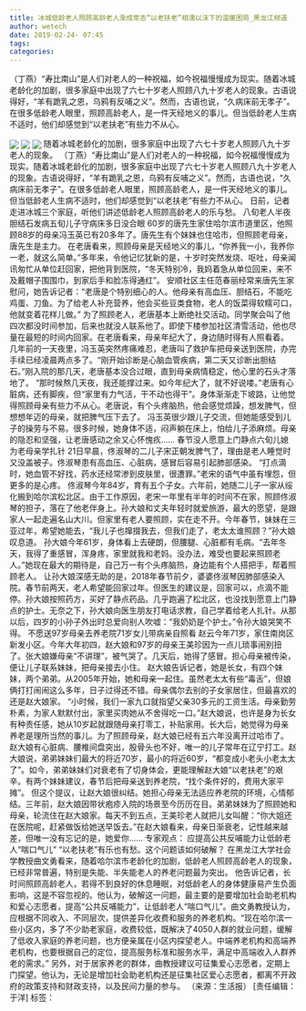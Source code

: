 ```yaml
---
title: 冰城低龄老人照顾高龄老人渐成常态“以老扶老”相濡以沫下的温暖困局_黑龙江频道
author: wetech
date: 2019-02-24- 07:45
tags: 
categories: 
---
```

（丁燕）“寿比南山”是人们对老人的一种祝福，如今祝福慢慢成为现实。随着冰城老龄化的加剧，很多家庭中出现了六七十岁老人照顾八九十岁老人的现象。古语说得好，“羊有跪乳之恩，乌鸦有反哺之义”。然而，古语也说，“久病床前无孝子”。在很多低龄老人眼里，照顾高龄老人，是一件天经地义的事儿。但当低龄老人生病不适时，他们却感觉到“以老扶老”有些力不从心。
<!-- more -->
                
<img align="center" border="0" src="http://p2.ifengimg.com/a/2019_09/9238e5648a66ffa_size651_w417_h556.png" />
                
<img align="center" border="0" src="http://p2.ifengimg.com/a/2019_09/2628eb1870cba7b_size624_w414_h555.png" />
            
<img align="center" border="0" src="http://p2.ifengimg.com/a/2016/0810/204c433878d5cf9size1_w16_h16.png" />
随着冰城老龄化的加剧，很多家庭中出现了六七十岁老人照顾八九十岁老人的现象。
（丁燕）“寿比南山”是人们对老人的一种祝福，如今祝福慢慢成为现实。随着冰城老龄化的加剧，很多家庭中出现了六七十岁老人照顾八九十岁老人的现象。古语说得好，“羊有跪乳之恩，乌鸦有反哺之义”。然而，古语也说，“久病床前无孝子”。在很多低龄老人眼里，照顾高龄老人，是一件天经地义的事儿。但当低龄老人生病不适时，他们却感觉到“以老扶老”有些力不从心。
日前，记者走进冰城三个家庭，听他们讲述低龄老人照顾高龄老人的乐与愁。
八旬老人半夜胆结石发病五旬儿子守病床多日没合眼
60岁的唐先生家住哈尔滨市道里区，他照顾88岁的母亲冯玉英已有20多年了。唐先生有个妹妹也住哈市，但照顾老母亲，唐先生是主力。
在老唐看来，照顾母亲是天经地义的事儿，“你养我一小，我养你一老，就这么简单。”多年来，令他记忆犹新的是，十岁时突然发烧、呕吐，母亲闻讯匆忙从单位赶回家，把他背到医院，“冬天特别冷，我妈着急从单位回来，来不及戴帽子围围巾，到家后手和脸冻得通红”。
安顺社区主任范春丽经常来唐先生家慰问，她告诉记者：“老唐是个特别细心的人。他母亲有高血压、胆结石，不能吃鸡蛋、刀鱼。为了给老人补充营养，他会买些豆类食物，老人的饭菜得软糯可口，他就变着花样儿做。”
为了照顾老人，老唐基本上断绝社交活动。同学聚会叫了他四次都没时间参加，后来也就没人联系他了。即使下楼参加社区清雪活动，他也尽量在最短的时间内回家。在老唐看来，母亲年纪大了，身边随时得有人照看着。
几年前的一天夜里，冯玉英突然疼痛难忍，老唐叫了救护车把母亲送到医院，办完手续已经凌晨两点多了。“刚开始诊断是心脑血管疾病，第二天又诊断出胆结石。”刚入院的那几天，老唐基本没合过眼，直到母亲病情稳定，他心里的石头才落地了。
“那时候熬几天夜，我还能撑过来。如今年纪大了，就不好说喽。”老唐有心脏病，还有脚疾，但“家里有力气活，干不动也得干”。身体渐渐走下坡路，让他觉得照顾母亲有些力不从心。老唐说，有个头疼脑热，他会感觉烦躁，想发脾气，但想想年迈的母亲，就把脾气压下去了。
冯玉英很少跟儿子交流，但她能感受到儿子的操劳与不易。很多时候，她身体不适，闷声躺在床上，怕给儿子添麻烦。母亲的隐忍和坚强，让老唐感动之余又心怀愧疚……
春节没人愿意上门静点六旬儿媳为老母亲学扎针
21日早晨，佟淑琴的二儿子宋正朝发脾气了，理由是老人睡觉时又没盖被子。佟淑琴患有高血压、心脏病，感冒后容易引起肺部感染。
“打点滴时，她血管不好找，药水还经常渗到皮肤里，很遭罪。”老宋的语气中虽有埋怨，但更多的是心疼。
佟淑琴今年84岁，育有五个子女。六年前，她随二儿子一家从绥化搬到哈尔滨松北区。由于工作原因，老宋一年里有半年的时间不在家，照顾佟淑琴的担子，落在了他老伴身上。孙大娘和丈夫年轻时就爱旅游，最大的愿望，是跟家人一起走遍名山大川。但家里有老人要照顾，实在走不开。今年春节，妹妹在三亚过年，希望她能去，“我儿子也撺掇我去，但我们走了，老太太谁照顾？”孙大娘叹息道。
孙大娘今年61岁，身体看上去硬朗，但腰腿、心脏都有毛病。“去年冬天，我得了重感冒，浑身疼，家里就我和老妈。没办法，难受也要起来照顾老人。”她现在最大的期待是，自己万一有个头疼脑热，身边能有个人搭把手，帮着照顾老人。
让孙大娘深感无助的是，2018年春节前夕，婆婆佟淑琴因肺部感染入院。春节前两天，老人希望能回家过年。但医生的建议是，回家可以，点滴不能停。孙大娘按照药方，买好了静点药品。几乎跑遍了松北区，也没找到愿意上门静点的护士。无奈之下，孙大娘向医生朋友打电话求教，自己学着给老人扎针。从那以后，四岁的小孙子外出时总爱向别人吹嘘：“我奶奶是个护士。”令孙大娘哭笑不得。
不愿送97岁母亲去养老院71岁女儿带病亲自照看
赵云今年71岁，家住南岗区新发小区。今年大年初四，赵大娘和97岁的母亲王美珍因为一点儿琐事闹别扭了。张大娘嫌母亲“不讲理”，被气哭了。几天后，她得了感冒。担心母亲被传染，便让儿子联系妹妹，把母亲接去小住。
赵大娘告诉记者，她是长女，有四个妹妹，两个弟弟。从2005年开始，她和母亲一起住。虽然老太太有些“毒舌”，但娘俩打打闹闹这么多年，日子过得还不错。母亲偶尔去别的子女家居住，但最喜欢的还是赵大娘家。
“小时候，我们一家九口就指望父亲30多元的工资生活。母亲勤劳朴素，为家人默默付出，家里买肉她从不舍得吃一口。”赵大娘说，也许是身为长女有种责任感，她从10岁起就跟随母亲打零工，补贴家用。长大后，她觉得为母亲养老是理所当然的事儿。为了照顾母亲，赵大娘已经有五六年没离开过哈市了。
赵大娘有心脏病、腰椎间盘突出，股骨头也不好，唯一的儿子常年在辽宁打工。赵大娘说，弟弟妹妹们最大的将近70岁，最小的将近60岁，“都变成小老头小老太太了”。如今，弟弟妹妹们对衰老有了切身体会，更能理解赵大娘“以老扶老”的艰辛。有两个妹妹建议，春节后把母亲送到养老院，“找个条件好的，费用大家平摊”。
但这个提议，让赵大娘很纠结。她担心母亲无法适应养老院的环境，心情郁结。三年前，赵大娘因带状疱疹入院的场景至今历历在目。弟弟妹妹为了照顾她和母亲，轮流住在赵大娘家。每天不到五点，王美珍老人就把儿女叫醒：“你大姐还在医院呢，赶紧做饭给她送早饭去。”在赵大娘看来，母亲日渐衰老，记性越来越差，但唯一没有忘记的是，她爱你……
专家观点：
应提高公共反哺能力让低龄老人“喘口气儿”
“以老扶老”有乐也有愁。这个问题该如何破解？
在黑龙江大学社会学教授曲文勇看来，随着哈尔滨市老龄化的加剧，低龄老人照顾高龄老人的现象，已经非常普遍，特别是失能、半失能老人的养老问题最为突出。
他告诉记者，长时间照顾高龄老人，若得不到良好的休息睡眠，对低龄老人的身体健康易产生负面影响，这是不容忽视的。他认为，破解这一问题，最主要的是要增加社会助老机构和爱心志愿者，提高“公共反哺能力”，让低龄老人“喘口气儿”。曲文勇教授认为，应根据不同收入、不同层次，提供差异化收费和服务的养老机构。“现在哈尔滨一些小区内，多了不少助老家庭，收费较低，既解决了4050人群的就业问题，缓解了低收入家庭的养老问题，也方便亲属在小区内探望老人。中端养老机构和高端养老机构，也要根据自己的定位，提高服务标准和服务水平，满足中高端收入人群养老的需求。”
另外，对于居家养老的群体，曲教授建议可征集爱心志愿者，定期上门探望。他认为，无论是增加社会助老机构还是征集社区爱心志愿者，都离不开政府的政策支持和财政支持，以及民间力量的参与。
（来源：生活报）
[责任编辑：于洋]
标签：
 
 
 
             
